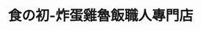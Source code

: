 ---
title: "食の初-炸蛋雞魯飯職人專門店"
description: "食の初-炸蛋雞魯飯職人專門店"
layout: shop
keywords:
  - 美食競賽
  - 台灣美食
  - 美食精選
datePublished: "2025-06-30"
dateModified: "2025-07-02"
city: "台中市"
district: "北區"
address: "台中市北區三民路三段126巷3號1F"
phone: ""
geo: "24.15019702388631, 120.68481586986209"
google_map: "https://maps.app.goo.gl/nyHkGoFcPoxnHrGCA"
footinder: "https://footinder.com.tw/%E5%8F%B0%E4%B8%AD%E5%B8%82%E5%8C%97%E5%8D%80/362079/"
official: "https://www.facebook.com/profile.php?id=61552642976611"
award:
  - name: "夜市王"
    year: "2024"
    entries:
      - nightMarket: "一中街夜市"
        food_type: "一飯一湯"
        rank: "第三名"

---